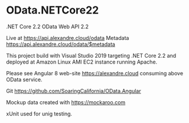 # OData.NETCore22
.NET Core 2.2 OData Web API 2.2

Live at https://api.alexandre.cloud/odata
Metadata https://api.alexandre.cloud/odata/$metadata

This project build with Visual Studio 2019 targeting .NET Core 2.2 and deployed at Amazon Linux AMI EC2 instance running Apache.

Please see Angular 8 web-site https://alexandre.cloud consuming above OData service.

Git https://github.com/SoaringCalifornia/OData.Angular

Mockup data created with https://mockaroo.com

xUnit used for unig testing.
